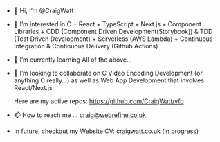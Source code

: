 - 👋 Hi, I’m @CraigWatt
- 👀 I’m interested in C + React + TypeScript + Next.js + Component Libraries + CDD (Component Driven Development(Storybook)) & TDD (Test Driven Development) + Serverless (AWS Lambda) + Continuous Integration & Continuous Delivery (Github Actions) 
- 🌱 I’m currently learning All of the above...
- 💞️ I’m looking to collaborate on C Video Encoding Development (or anything C really...) as well as Web App Development that involves React/Next.js

  Here are my active repos: https://github.com/CraigWatt/vfo
  

- 📫 How to reach me ... craig@webrefine.co.uk
- In future, checkout my Website CV: craigwatt.co.uk (in progress)

<!---
CraigWatt/CraigWatt is a ✨ special ✨ repository because its `README.md` (this file) appears on your GitHub profile.
You can click the Preview link to take a look at your changes.
--->
